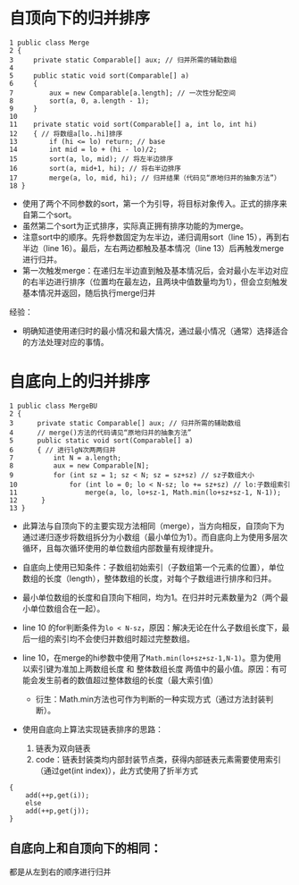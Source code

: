 # 自顶向下的归并排序
```
1 public class Merge
2 { 
3     private static Comparable[] aux; // 归并所需的辅助数组
4 
5     public static void sort(Comparable[] a)
6     { 
7         aux = new Comparable[a.length]; // 一次性分配空间
8         sort(a, 0, a.length - 1); 
9     }
10
11    private static void sort(Comparable[] a, int lo, int hi) 
12    { // 将数组a[lo..hi]排序
13        if (hi <= lo) return; // base
14        int mid = lo + (hi - lo)/2; 
15        sort(a, lo, mid); // 将左半边排序
16        sort(a, mid+1, hi); // 将右半边排序
17        merge(a, lo, mid, hi); // 归并结果（代码见“原地归并的抽象方法”）
18 }
```
- 使用了两个不同参数的sort，第一个为引导，将目标对象传入。正式的排序来自第二个sort。
- 虽然第二个sort为正式排序，实际真正拥有排序功能的为merge。
- 注意sort中的顺序。先将参数固定为左半边，递归调用sort（line 15），再到右半边（line 16）。最后，左右两边都触及基本情况（line 13）后再触发merge进行归并。
- 第一次触发merge：在递归左半边直到触及基本情况后，会对最小左半边对应的右半边进行排序（位置均在最左边，且两块中值数量均为1），但会立刻触发基本情况并返回，随后执行merge归并

经验：
- 明确知道使用递归时的最小情况和最大情况，通过最小情况（通常）选择适合的方法处理对应的事情。

# 自底向上的归并排序
```
1 public class MergeBU 
2 { 
3      private static Comparable[] aux; // 归并所需的辅助数组
4      // merge()方法的代码请见“原地归并的抽象方法”
5      public static void sort(Comparable[] a)
6      { // 进行lgN次两两归并
7          int N = a.length;
8          aux = new Comparable[N];
9          for (int sz = 1; sz < N; sz = sz+sz) // sz子数组大小
10             for (int lo = 0; lo < N-sz; lo += sz+sz) // lo:子数组索引
11                 merge(a, lo, lo+sz-1, Math.min(lo+sz+sz-1, N-1));
12      }
13 }
```
- 此算法与自顶向下的主要实现方法相同（merge），当方向相反，自顶向下为通过递归逐步将数组拆分为小数组（最小单位为1）。而自底向上为使用多层次循环，且每次循环使用的单位数组内部数量有规律提升。
- 自底向上使用已知条件：子数组初始索引（子数组第一个元素的位置），单位数组的长度（length），整体数组的长度，对每个子数组进行排序和归并。
- 最小单位数组的长度和自顶向下相同，均为1。在归并时元素数量为2（两个最小单位数组合在一起）。
- line 10 的for判断条件为`lo < N-sz`，原因：解决无论在什么子数组长度下，最后一组的索引均不会使归并数组时超过完整数组。
- line 10，在merge的hi参数中使用了`Math.min(lo+sz+sz-1,N-1)`。意为使用 以索引键为准加上两数组长度 和 整体数组长度 两值中的最小值。原因：有可能会发生前者的数值超过整体数组的长度（最大索引值）
	- 衍生：Math.min方法也可作为判断的一种实现方式（通过方法封装判断）。

- 使用自底向上算法实现链表排序的思路：
	1. 链表为双向链表
	2. code：链表封装类均内部封装节点类，获得内部链表元素需要使用索引（通过get(int index)），此方式使用了折半方式
```
{
    add(++p,get(i));
    else
    add(++p,get(j));
}
```



## 自底向上和自顶向下的相同：
都是从左到右的顺序进行归并



